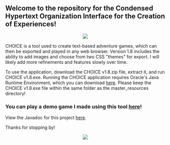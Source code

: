 ## Welcome to the repository for the Condensed Hypertext Organization Interface for the Creation of Experiences!

<p align="center">
<img src="https://user-images.githubusercontent.com/109912356/181355176-e0744936-1050-4206-a149-d1a1dfe1022f.gif">
</p>

CHOICE is a tool used to create text-based adventure games, which can then be exported and played in any web browser. Version 1.8 includes the ability to add images and choose from two CSS "themes" for export. I will likely add more refinements and features slowly over time.


To use the application, download the CHOICE v1.8.zip file, extract it, and run CHOICE v1.8.exe.
Running the CHOICE application requires Oracle's Java Runtime Environment, which you can download [here](https://www.oracle.com/java/technologies/downloads/#jdk18-windows). Please keep the CHOICE v1.8.exe file within the same folder as the master_resources directory!

### You can play a demo game I made using this tool [here](https://scrapdragoon.github.io/game/Forest_Clearing.html)!

View the Javadoc for this project [here](https://scrapdragoon.github.io/CHOICE/docs/).


Thanks for stopping by!

<p align="center">
<img src="https://user-images.githubusercontent.com/109912356/216706729-65d2e0e6-c84d-45e2-a2c4-41c883e11fc0.gif">
</p>
